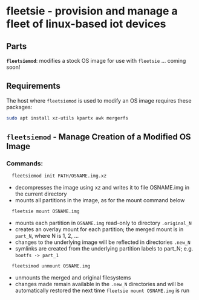 # fleetsie - provision and manage a fleet of linux-based iot devices

## Parts

**`fleetsiemod`**: modifies a stock OS image for use with `fleetsie`
... coming soon!

## Requirements
The host where `fleetsiemod` is used to modify an OS image requires these packages:

```sh
sudo apt install xz-utils kpartx awk mergerfs
```

## `fleetsiemod` - Manage Creation of a Modified OS Image

### Commands:

```sh
  fleetsiemod init PATH/OSNAME.img.xz
```

- decompresses the image using xz and writes it to file OSNAME.img in the current directory
- mounts all partitions in the image, as for the mount command below

```sh
  fleetsie mount OSNAME.img
```

- mounts each partition in `OSNAME.img` read-only to directory `.original_N`
- creates an overlay mount for each partition; the merged mount is in `part_N`, where N is 1, 2, ...
- changes to the underlying image will be reflected in directories `.new_N`
- symlinks are created from the underlying partition labels to part_N; e.g. `bootfs -> part_1`

```sh
  fleetsimod unmount OSNAME.img
```

- unmounts the merged and original filesystems
- changes made remain available in the `.new_N` directories and will be
automatically restored the next time `fleetsie mount OSNAME.img` is run
